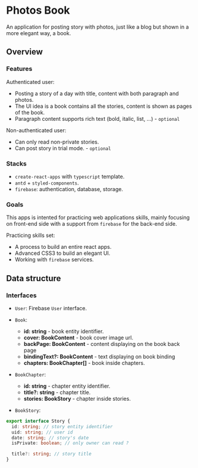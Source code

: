 # Photos Book

An application for posting story with photos, just like a blog but shown in a more elegant way, a book.

## Overview

### Features

Authenticated user:

- Posting a story of a day with title, content with both paragraph and photos.
- The UI idea is a book contains all the stories, content is shown as pages of the book.
- Paragraph content supports rich text (bold, italic, list, ...) - `optional`

Non-authenticated user:

- Can only read non-private stories.
- Can post story in trial mode. - `optional`

### Stacks

- `create-react-apps` with `typescript` template.
- `antd` + `styled-components`.
- `firebase`: authentication, database, storage.

### Goals

This apps is intented for practicing web applications skills, mainly focusing on front-end side with a support from `firebase` for the back-end side.

Practicing skills set:

- A process to build an entire react apps.
- Advanced CSS3 to build an elegant UI.
- Working with `firebase` services.

## Data structure

### Interfaces

- `User`: Firebase `User` interface.

- `Book`:

  - **id: string** - book entity identifier.
  - **cover: BookContent** - book cover image url.
  - **backPage: BookContent** - content displaying on the book back page
  - **bindingText?: BookContent** - text displaying on book binding
  - **chapters: BookChapter[]** - book inside chapters.

- `BookChapter`:

  - **id: string** - chapter entity identifier.
  - **title?: string** - chapter title.
  - **stories: BookStory** - chapter inside stories.

- `BookStory`:

```typescript
export interface Story {
  id: string; // story entity identifier
  uid: string; // user id
  date: string; // story's date
  isPrivate: boolean; // only owner can read ?

  title?: string; // story title
}
```
